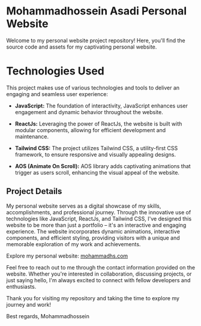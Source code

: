 # Mohammadhossein Asadi Personal Website

Welcome to my personal website project repository! Here, you'll find the source code and assets for my captivating personal website.

# Technologies Used

This project makes use of various technologies and tools to deliver an engaging and seamless user experience:

- **JavaScript:** The foundation of interactivity, JavaScript enhances user engagement and dynamic behavior throughout the website.

- **ReactJs:** Leveraging the power of ReactJs, the website is built with modular components, allowing for efficient development and maintenance.

- **Tailwind CSS:** The project utilizes Tailwind CSS, a utility-first CSS framework, to ensure responsive and visually appealing designs.

- **AOS (Animate On Scroll):** AOS library adds captivating animations that trigger as users scroll, enhancing the visual appeal of the website.

## Project Details

My personal website serves as a digital showcase of my skills, accomplishments, and professional journey. Through the innovative use of technologies like JavaScript, ReactJs, and Tailwind CSS, I've designed this website to be more than just a portfolio – it's an interactive and engaging experience. The website incorporates dynamic animations, interactive components, and efficient styling, providing visitors with a unique and memorable exploration of my work and achievements.

Explore my personal website: [mohammadhs.com](https://www.mohammadhs.com/)

Feel free to reach out to me through the contact information provided on the website. Whether you're interested in collaboration, discussing projects, or just saying hello, I'm always excited to connect with fellow developers and enthusiasts.

Thank you for visiting my repository and taking the time to explore my journey and work!

Best regards,
Mohammadhossein
